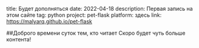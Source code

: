 ﻿title: Будет дополняться
date: 2022-04-18
description: Первая запись на этом сайте
tag: python
project: pet-flask
platform: здесь
link: https://malyarq.github.io/pet-flask

##Доброго времени суток тем, кто читает
Скоро будет чуть больше контента!